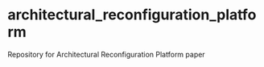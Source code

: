 # architectural_reconfiguration_platform
Repository for Architectural Reconfiguration Platform paper
